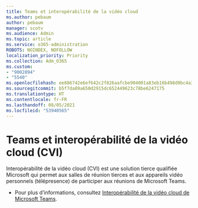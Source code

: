 ```yaml
---
title: Teams et interopérabilité de la vidéo cloud
ms.author: pebaum
author: pebaum
manager: scotv
ms.audience: Admin
ms.topic: article
ms.service: o365-administration
ROBOTS: NOINDEX, NOFOLLOW
localization_priority: Priority
ms.collection: Adm_O365
ms.custom:
- "9002894"
- "5540"
ms.openlocfilehash: ee886742e6ef642c2f826aafcbe904001a83eb16b498d9bc4a39ae4297a3ccfb
ms.sourcegitcommit: b5f7da89a650d2915dc652449623c78be6247175
ms.translationtype: HT
ms.contentlocale: fr-FR
ms.lasthandoff: 08/05/2021
ms.locfileid: "53940565"
---
```

# <a name="teams-and-cloud-video-interop-cvi"></a>Teams et interopérabilité de la vidéo cloud (CVI)

Interopérabilité de la vidéo cloud (CVI) est une solution tierce qualifiée Microsoft qui permet aux salles de réunion tierces et aux appareils vidéo personnels (télépresence) de participer aux réunions de Microsoft Teams.

- Pour plus d’informations, consultez [Interopérabilité de la vidéo cloud de Microsoft Teams](https://docs.microsoft.com/microsoftteams/cloud-video-interop).
